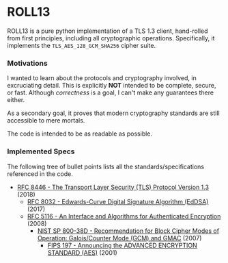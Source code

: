 # ROLL13

ROLL13 is a pure python implementation of a TLS 1.3 client, hand-rolled from first principles, including all cryptographic operations. Specifically, it implements the `TLS_AES_128_GCM_SHA256` cipher suite.

### Motivations

I wanted to learn about the protocols and cryptography involved, in excruciating detail. This is explicitly **NOT** intended to be complete, secure, or fast. Although *correctness* is a goal, I can't make any guarantees there either.

As a secondary goal, it proves that modern cryptography standards are still accessible to mere mortals.

The code is intended to be as readable as possible.

### Implemented Specs

The following tree of bullet points lists all the standards/specifications referenced in the code.

- [RFC 8446 - The Transport Layer Security (TLS) Protocol Version 1.3](https://datatracker.ietf.org/doc/html/rfc8446) (2018)
  - [RFC 8032 - Edwards-Curve Digital Signature Algorithm (EdDSA)](https://datatracker.ietf.org/doc/html/rfc8032) (2017)
  - [RFC 5116 - An Interface and Algorithms for Authenticated Encryption](https://datatracker.ietf.org/doc/html/rfc5116) (2008)
    - [NIST SP 800-38D - Recommendation for Block Cipher Modes of Operation:  Galois/Counter Mode (GCM) and GMAC](https://nvlpubs.nist.gov/nistpubs/Legacy/SP/nistspecialpublication800-38d.pdf) (2007)
      - [FIPS 197 - Announcing the ADVANCED ENCRYPTION STANDARD (AES)](https://nvlpubs.nist.gov/nistpubs/FIPS/NIST.FIPS.197.pdf) (2001)
